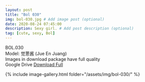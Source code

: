 ```yaml
---
layout: post
title: "Bol 030"
img: bol-030.jpg # Add image post (optional)
date: 2020-08-24 07:45:00
description: Sexy girl. # Add post description (optional)
tag: [cute, sexy, Bol]
---
```

BOL.030  
Model: 觉蒽酱 (Jue En Juang)                                                                         
Images in download package have full quality                    
Google Drive [Download Full](http://gestyy.com/ew7kxC)

{% include image-gallery.html folder="/assets/img/bol-030/" %}
